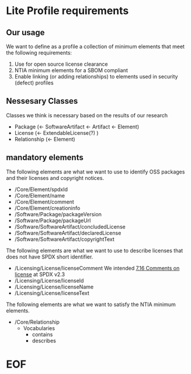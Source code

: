 # Lite Profile requirements

## Our usage  

We want to define as a profile a collection of minimum elements that meet the following requirements:  

1. Use for open source license clearance  
2. NTIA minimum elements for a SBOM compliant  
3. Enable linking (or adding relationships) to elements used in security (defect) profiles  

## Nessesary Classes  

Classes we think is necessary based on the results of our research  

- Package (<- SoftwareArtifact <- Artifact <- Element)  
- License (<- ExtendableLicense(?) ) 
- Relationship (<- Element)

## mandatory elements  

The following elements are what we want to use to identify OSS packages and their licenses and copyright notices.  

- /Core/Element/spdxId  
- /Core/Element/name  
- /Core/Element/comment  
- /Core/Element/creationinfo  
- /Software/Package/packageVersion  
- /Software/Package/packageUrl  
- /Software/SoftwareArtifact/concludedLicense  
- /Software/SoftwareArtifact/declaredLicense  
- /Software/SoftwareArtifact/copyrightText  

The following elements are what we want to use to describe licenses that does not have SPDX short identifier.  

- /Licensing/License/licenseComment
  We intended [7.16 Comments on license](https://spdx.github.io/spdx-spec/v2.3/package-information/#7.16) at SPDX v2.3  
- /Licensing/License/licenseId  
- /Licensing/License/licenseName  
- /Licensing/License/licenseText  

The following elements are what we want to satisfy the NTIA minimum elements.  

- /Core/Relationship  
  - Vocabularies  
    - contains  
    - describes  

# EOF  
